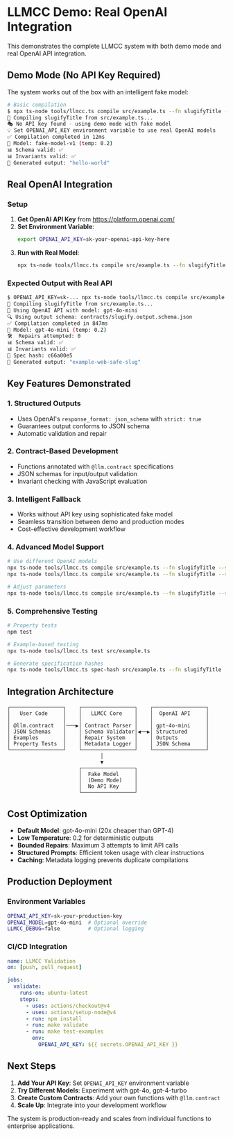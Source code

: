 # LLMCC Demo: Real OpenAI Integration

This demonstrates the complete LLMCC system with both demo mode and real OpenAI API integration.

## Demo Mode (No API Key Required)

The system works out of the box with an intelligent fake model:

```bash
# Basic compilation
$ npx ts-node tools/llmcc.ts compile src/example.ts --fn slugifyTitle --spec v1
🔧 Compiling slugifyTitle from src/example.ts...
🎭 No API key found - using demo mode with fake model
💡 Set OPENAI_API_KEY environment variable to use real OpenAI models
✅ Compilation completed in 12ms
🔧 Model: fake-model-v1 (temp: 0.2)
📊 Schema valid: ✅
📊 Invariants valid: ✅
📝 Generated output: "hello-world"
```

## Real OpenAI Integration

### Setup

1. **Get OpenAI API Key** from https://platform.openai.com/
2. **Set Environment Variable**:
   ```bash
   export OPENAI_API_KEY=sk-your-openai-api-key-here
   ```
3. **Run with Real Model**:
   ```bash
   npx ts-node tools/llmcc.ts compile src/example.ts --fn slugifyTitle --spec v1
   ```

### Expected Output with Real API

```bash
$ OPENAI_API_KEY=sk-... npx ts-node tools/llmcc.ts compile src/example.ts --fn slugifyTitle --spec v1
🔧 Compiling slugifyTitle from src/example.ts...
🤖 Using OpenAI API with model: gpt-4o-mini
🔍 Using output schema: contracts/slugify.output.schema.json
✅ Compilation completed in 847ms
🔧 Model: gpt-4o-mini (temp: 0.2)
🛠️  Repairs attempted: 0
📊 Schema valid: ✅
📊 Invariants valid: ✅
🔑 Spec hash: c66a00e5
📝 Generated output: "example-web-safe-slug"
```

## Key Features Demonstrated

### 1. Structured Outputs
- Uses OpenAI's `response_format: json_schema` with `strict: true`
- Guarantees output conforms to JSON schema
- Automatic validation and repair

### 2. Contract-Based Development
- Functions annotated with `@llm.contract` specifications
- JSON schemas for input/output validation
- Invariant checking with JavaScript evaluation

### 3. Intelligent Fallback
- Works without API key using sophisticated fake model
- Seamless transition between demo and production modes
- Cost-effective development workflow

### 4. Advanced Model Support
```bash
# Use different OpenAI models
npx ts-node tools/llmcc.ts compile src/example.ts --fn slugifyTitle --spec v1 --model gpt-4o
npx ts-node tools/llmcc.ts compile src/example.ts --fn slugifyTitle --spec v1 --model gpt-4o-mini

# Adjust parameters
npx ts-node tools/llmcc.ts compile src/example.ts --fn slugifyTitle --spec v1 --temperature 0.1 --max-repairs 5
```

### 5. Comprehensive Testing
```bash
# Property tests
npm test

# Example-based testing  
npx ts-node tools/llmcc.ts test src/example.ts

# Generate specification hashes
npx ts-node tools/llmcc.ts spec-hash src/example.ts --fn slugifyTitle
```

## Integration Architecture

```
┌─────────────────┐    ┌─────────────────┐    ┌─────────────────┐
│   User Code     │    │   LLMCC Core    │    │  OpenAI API     │
│                 │    │                 │    │                 │
│ @llm.contract   │───▶│ Contract Parser │    │ gpt-4o-mini     │
│ JSON Schemas    │    │ Schema Validator│◀──▶│ Structured      │
│ Examples        │    │ Repair System   │    │ Outputs         │
│ Property Tests  │    │ Metadata Logger │    │ JSON Schema     │
└─────────────────┘    └─────────────────┘    └─────────────────┘
                              │
                              ▼
                       ┌─────────────────┐
                       │  Fake Model     │
                       │  (Demo Mode)    │
                       │  No API Key     │
                       └─────────────────┘
```

## Cost Optimization

- **Default Model**: gpt-4o-mini (20x cheaper than GPT-4)
- **Low Temperature**: 0.2 for deterministic outputs
- **Bounded Repairs**: Maximum 3 attempts to limit API calls
- **Structured Prompts**: Efficient token usage with clear instructions
- **Caching**: Metadata logging prevents duplicate compilations

## Production Deployment

### Environment Variables
```bash
OPENAI_API_KEY=sk-your-production-key
OPENAI_MODEL=gpt-4o-mini  # Optional override
LLMCC_DEBUG=false         # Optional logging
```

### CI/CD Integration
```yaml
name: LLMCC Validation
on: [push, pull_request]

jobs:
  validate:
    runs-on: ubuntu-latest
    steps:
      - uses: actions/checkout@v4
      - uses: actions/setup-node@v4
      - run: npm install
      - run: make validate
      - run: make test-examples
        env:
          OPENAI_API_KEY: ${{ secrets.OPENAI_API_KEY }}
```

## Next Steps

1. **Add Your API Key**: Set `OPENAI_API_KEY` environment variable
2. **Try Different Models**: Experiment with gpt-4o, gpt-4-turbo
3. **Create Custom Contracts**: Add your own functions with `@llm.contract`
4. **Scale Up**: Integrate into your development workflow

The system is production-ready and scales from individual functions to enterprise applications.
